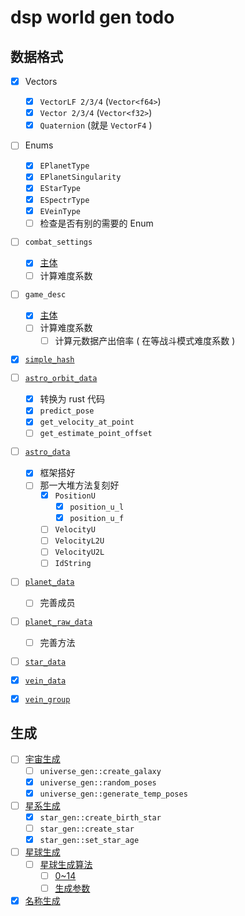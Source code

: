 # dsp world gen todo

## 数据格式

- [x] Vectors
  - [x] `VectorLF 2/3/4` (`Vector<f64>`)
  - [x] `Vector 2/3/4` (`Vector<f32>`)
  - [x] `Quaternion` (就是 `VectorF4` )

- [ ] Enums
  - [x] `EPlanetType`
  - [x] `EPlanetSingularity`
  - [x] `EStarType`
  - [x] `ESpectrType`
  - [x] `EVeinType`
  - [ ] 检查是否有别的需要的 Enum

- [ ] `combat_settings`
  - [x] [主体](src/data_struct/combat_setting.rs)
  - [ ] 计算难度系数

- [ ] `game_desc`
  - [x] [主体](src/data_struct/game_desc.rs)
  - [ ] 计算难度系数
    - [ ] 计算元数据产出倍率 ( 在等战斗模式难度系数 )

- [x] [`simple_hash`](src/data_struct/simple_hash.rs)

- [ ] [`astro_orbit_data`](src/data_struct/astro_orbit_data.rs)
  - [x] 转换为 rust 代码
  - [x] `predict_pose`
  - [x] `get_velocity_at_point`
  - [ ] `get_estimate_point_offset`

- [ ] [`astro_data`](src/data_struct/astro_data.rs)
  - [x] 框架搭好
  - [ ] 那一大堆方法复刻好
    - [x] `PositionU`
      - [x] `position_u_l`
      - [x] `position_u_f`
    - [ ] `VelocityU`
    - [ ] `VelocityL2U`
    - [ ] `VelocityU2L`
    - [ ] `IdString`

- [ ] [`planet_data`](src/data_struct/planet_data.rs)
  - [ ] 完善成员

- [ ] [`planet_raw_data`](src/data_struct/planet_raw_data.rs)
  - [ ] 完善方法

- [ ] [`star_data`](src/data_struct/star_data.rs)

- [x] [`vein_data`](src/data_struct/vein_data.rs)

- [x] [`vein_group`](src/data_struct/vein_group.rs)

## 生成

- [ ] [宇宙生成](src/gen/universe_gen.rs)
  - [ ] `universe_gen::create_galaxy`
  - [x] `universe_gen::random_poses`
  - [x] `universe_gen::generate_temp_poses`

- [ ] [星系生成](src/gen/star_gen.rs)
  - [x] `star_gen::create_birth_star`
  - [ ] `star_gen::create_star`
  - [x] `star_gen::set_star_age`

- [ ] [星球生成](src/gen/planet_gen.rs)
  - [ ] [星球生成算法](src/gen/planet_algorithm.rs)
    - [ ] [0~14](src/gen/planet_algorithm)
    - [ ] [生成参数](src/gen/planet_algorithm)

- [x] [名称生成](src/gen/name_gen.rs)
